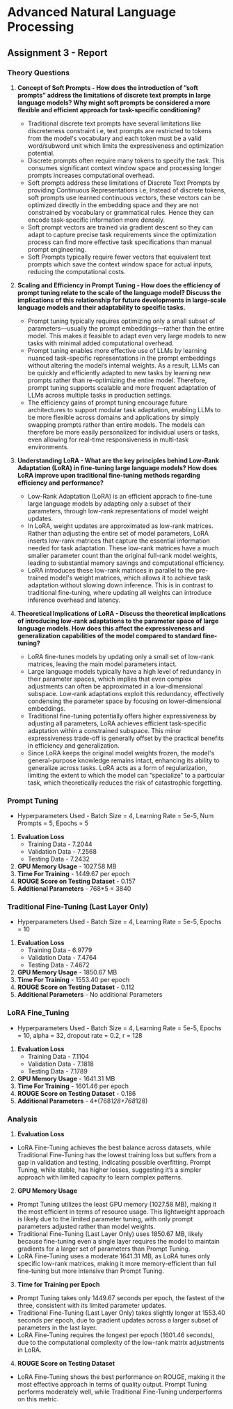 # Advanced Natural Language Processing
## Assignment 3 - Report

### Theory Questions 
1. **Concept of Soft Prompts - How does the introduction of ”soft prompts” address the limitations of discrete text prompts in large language models? Why might soft prompts be considered a more flexible and efficient approach for task-specific conditioning?**
    - Traditional discrete text prompts have several limitations like discreteness constraint i.e, text prompts are restricted to tokens from the model's vocabulary and each token must be a valid word/subword unit which limits the expressiveness and optimization potential.
    - Discrete prompts often require many tokens to specify the task. This consumes significant context window space and processing longer prompts increases computational overhead.
    - Soft prompts address these limitations of Discrete Text Prompts by providing Continuous Representations i.e, Instead of discrete tokens, soft prompts use learned continuous vectors, these vectors can be optimized directly in the embedding space and they are not constrained by vocabulary or grammatical rules. Hence they can encode task-specific information more densely. 
    - Soft prompt vectors are trained via gradient descent so they can adapt to capture precise task requirements since the optimization process can find more effective task specifications than manual prompt engineering.
    - Soft Prompts typically require fewer vectors that equivalent text prompts which save the context window space for actual inputs, reducing the computational costs.


2. **Scaling and Efficiency in Prompt Tuning - How does the efficiency of prompt tuning relate to the scale of the language model? Discuss the implications of this relationship for future developments in large-scale language models and their adaptability to specific tasks.**
    - Prompt tuning typically requires optimizing only a small subset of parameters—usually the prompt embeddings—rather than the entire model. This makes it feasible to adapt even very large models to new tasks with minimal added computational overhead. 
    - Prompt tuning enables more effective use of LLMs by learning nuanced task-specific representations in the prompt embeddings without altering the model’s internal weights. As a result, LLMs can be quickly and efficiently adapted to new tasks by learning new prompts rather than re-optimizing the entire model. Therefore, prompt tuning supports scalable and more frequent adaptation of LLMs across multiple tasks in production settings.
    - The efficiency gains of prompt tuning encourage future architectures to support modular task adaptation, enabling LLMs to be more flexible across domains and applications by simply swapping prompts rather than entire models. The models can therefore be more easily personalized for individual users or tasks, even allowing for real-time responsiveness in multi-task environments.


3. **Understanding LoRA - What are the key principles behind Low-Rank Adaptation (LoRA) in fine-tuning large language models? How does LoRA improve upon traditional fine-tuning methods regarding efficiency and performance?**
    - Low-Rank Adaptation (LoRA) is an efficient apprach to fine-tune large language models by adapting only a subset of their parameters, through low-rank representations of model weight updates.
    - In LoRA, weight updates are approximated as low-rank matrices. Rather than adjusting the entire set of model parameters, LoRA inserts low-rank matrices that capture the essential information needed for task adaptation. These low-rank matrices have a much smaller parameter count than the original full-rank model weights, leading to substantial memory savings and computational efficiency.
    - LoRA introduces these low-rank matrices in parallel to the pre-trained model's weight matrices, which allows it to achieve task adaptation without slowing down inference. This is in contrast to traditional fine-tuning, where updating all weights can introduce inference overhead and latency.

4. **Theoretical Implications of LoRA - Discuss the theoretical implications of introducing low-rank adaptations to the parameter space of large language models. How does this affect the expressiveness and generalization capabilities of the model compared to standard fine-tuning?**
    - LoRA fine-tunes models by updating only a small set of low-rank matrices, leaving the main model parameters intact.
    - Large language models typically have a high level of redundancy in their parameter spaces, which implies that even complex adjustments can often be approximated in a low-dimensional subspace. Low-rank adaptations exploit this redundancy, effectively condensing the parameter space by focusing on lower-dimensional embeddings.
    - Traditional fine-tuning potentially offers higher expressiveness by adjusting all parameters, LoRA achieves efficient task-specific adaptation within a constrained subspace. This minor expressiveness trade-off is generally offset by the practical benefits in efficiency and generalization.
    - Since LoRA keeps the original model weights frozen, the model's general-purpose knowledge remains intact, enhancing its ability to generalize across tasks. LoRA acts as a form of regularization, limiting the extent to which the model can “specialize” to a particular task, which theoretically reduces the risk of catastrophic forgetting.

### Prompt Tuning
- Hyperparameters Used - Batch Size = 4, Learning Rate = 5e-5, Num Prompts = 5, Epochs = 5
1. **Evaluation Loss**
    - Training Data - 7.2044
    - Validation Data - 7.2568
    - Testing Data - 7.2432
2. **GPU Memory Usage** - 1027.58 MB
3. **Time For Training** - 1449.67 per epoch
4. **ROUGE Score on Testing Dataset** - 0.157
5. **Additional Parameters** - 768*5 = 3840

### Traditional Fine-Tuning (Last Layer Only)
- Hyperparameters Used - Batch Size = 4, Learning Rate = 5e-5, Epochs = 10
1. **Evaluation Loss**
    - Training Data - 6.9779
    - Validation Data - 7.4764
    - Testing Data - 7.4672
2. **GPU Memory Usage** - 1850.67 MB
3. **Time For Training** - 1553.40 per epoch
4. **ROUGE Score on Testing Dataset** - 0.112
5. **Additional Parameters** - No additional Parameters


### LoRA Fine_Tuning 
- Hyperparameters Used - Batch Size = 4, Learning Rate = 5e-5, Epochs = 10, alpha = 32, dropout rate = 0.2, r = 128
1. **Evaluation Loss**
    - Training Data - 7.1104
    - Validation Data - 7.1818
    - Testing Data - 7.1789
2. **GPU Memory Usage** - 1641.31 MB
3. **Time For Training** - 1601.46 per epoch
4. **ROUGE Score on Testing Dataset** - 0.186
5. **Additional Parameters** - 4*(768*128+768*128)

### Analysis 
1. **Evaluation Loss** 
- LoRA Fine-Tuning achieves the best balance across datasets, while Traditional Fine-Tuning has the lowest training loss but suffers from a gap in validation and testing, indicating possible overfitting. Prompt Tuning, while stable, has higher losses, suggesting it’s a simpler approach with limited capacity to learn complex patterns.
2. **GPU Memory Usage** 
- Prompt Tuning utilizes the least GPU memory (1027.58 MB), making it the most efficient in terms of resource usage. This lightweight approach is likely due to the limited parameter tuning, with only prompt parameters adjusted rather than model weights.
- Traditional Fine-Tuning (Last Layer Only) uses 1850.67 MB, likely because fine-tuning even a single layer requires the model to maintain gradients for a larger set of parameters than Prompt Tuning.
- LoRA Fine-Tuning uses a moderate 1641.31 MB, as LoRA tunes only specific low-rank matrices, making it more memory-efficient than full fine-tuning but more intensive than Prompt Tuning.
3. **Time for Training per Epoch**
- Prompt Tuning takes only 1449.67 seconds per epoch, the fastest of the three, consistent with its limited parameter updates.
- Traditional Fine-Tuning (Last Layer Only) takes slightly longer at 1553.40 seconds per epoch, due to gradient updates across a larger subset of parameters in the last layer.
- LoRA Fine-Tuning requires the longest per epoch (1601.46 seconds), due to the computational complexity of the low-rank matrix adjustments in LoRA.
4. **ROUGE Score on Testing Dataset**
- LoRA Fine-Tuning shows the best performance on ROUGE, making it the most effective approach in terms of quality output. Prompt Tuning performs moderately well, while Traditional Fine-Tuning underperforms on this metric.

